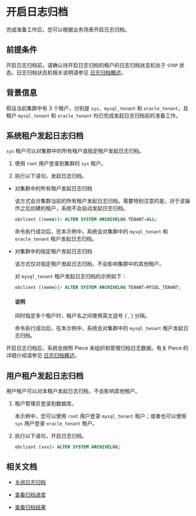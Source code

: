 # 开启日志归档

完成准备工作后，您可以根据业务场景开启日志归档。

## 前提条件

开启日志归档前，请确认待开启日志归档的租户的日志归档状态机处于 `STOP` 状态。日志归档状态机相关说明请参见 [日志归档概述](1.overview-of-log-archive.md)。

## 背景信息

假设当前集群中有 3 个租户，分别是 `sys`、`mysql_tenant` 和 `oracle_tenant`，且租户 `mysql_tenant` 和 `oracle_tenant` 均已完成发起日志归档前的准备工作。

## 系统租户发起日志归档

`sys` 租户可以对集群中的所有租户或指定租户发起日志归档。

1. 使用 `root` 用户登录到集群的 `sys` 租户。

2. 执行以下语句，发起日志归档。

* 对集群中的所有租户发起日志归档

    该方式会对集群当前的所有租户发起日志归档。需要特别注意的是，对于该操作之后创建的租户，系统不会自动发起日志归档。

    ```sql
    obclient [(none)]> ALTER SYSTEM ARCHIVELOG TENANT=ALL;
    ```

    命令执行成功后，在本示例中，系统会对集群中的 `mysql_tenant` 和 `oracle_tenant` 租户发起日志归档。

* 对集群中的指定租户发起日志归档

    该方式仅对指定租户发起日志归档，不会影响集群中的其他租户。

    对 `mysql_tenant` 租户发起日志归档的示例如下：

    ```sql
    obclient [(none)]> ALTER SYSTEM ARCHIVELOG TENANT=MYSQL_TENANT;
    ```

    <main id="notice" type='explain'>
    <h4>说明</h4>
    <p>同时指定多个租户时，租户名之间使用英文逗号 (`,`) 分隔。</p>
    </main>

    命令执行成功后，在本示例中，系统会对集群中的 `mysql_tenant` 租户发起日志归档。

开启日志归档后，系统会按照 Piece 来组织和管理归档日志数据。有关 Piece 的详细介绍请参见 [日志归档概述](1.overview-of-log-archive.md)。

## 用户租户发起日志归档

用户租户可以对本租户发起日志归档，不会影响其他租户。

1. 租户管理员登录到数据库。

    本示例中，您可以使用 `root` 用户登录 `mysql_tenant` 租户；或者也可以使用 `sys` 用户登录 `oracle_tenant` 租户。

2. 执行以下语句，开启日志归档。

    ```sql
    obclient [xxx]> ALTER SYSTEM ARCHIVELOG;
    ```

## 相关文档

* [关闭日志归档](4.stop-log-archive.md)

* [查看归档进度](6.view-log-archive-progress.md)

* [查看归档结果](7.view-log-archive-history.md)
